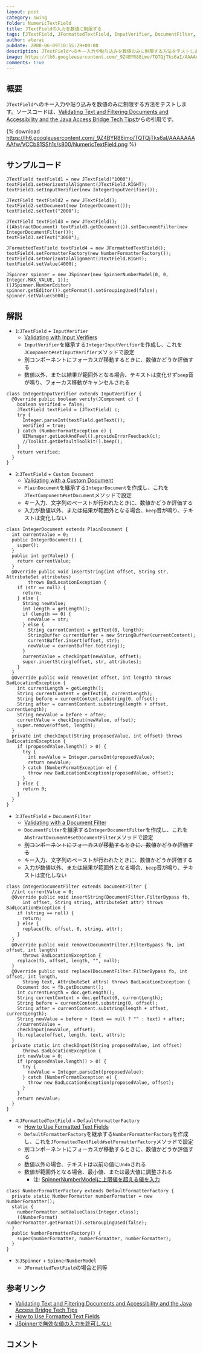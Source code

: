 ```yaml
---
layout: post
category: swing
folder: NumericTextField
title: JTextFieldの入力を数値に制限する
tags: [JTextField, JFormattedTextField, InputVerifier, DocumentFilter, PlainDocument]
author: aterai
pubdate: 2008-06-09T10:55:29+09:00
description: JTextFieldへのキー入力や貼り込みを数値のみに制限する方法をテストします。
image: https://lh6.googleusercontent.com/_9Z4BYR88imo/TQTQjTks6aI/AAAAAAAAAfw/VCCb81SSh1s/s800/NumericTextField.png
comments: true
---
```

## 概要
`JTextField`へのキー入力や貼り込みを数値のみに制限する方法をテストします。ソースコードは、[Validating Text and Filtering Documents and Accessibility and the Java Access Bridge Tech Tips](http://web.archive.org/web/20090831154020/http://java.sun.com/developer/JDCTechTips/2005/tt0518.html)からの引用です。

{% download https://lh6.googleusercontent.com/_9Z4BYR88imo/TQTQjTks6aI/AAAAAAAAAfw/VCCb81SSh1s/s800/NumericTextField.png %}

## サンプルコード
<pre class="prettyprint"><code>JTextField textField1 = new JTextField("1000");
textField1.setHorizontalAlignment(JTextField.RIGHT);
textField1.setInputVerifier(new IntegerInputVerifier());

JTextField textField2 = new JTextField();
textField2.setDocument(new IntegerDocument());
textField2.setText("2000");

JTextField textField3 = new JTextField();
((AbstractDocument) textField3.getDocument()).setDocumentFilter(new IntegerDocumentFilter());
textField3.setText("3000");

JFormattedTextField textField4 = new JFormattedTextField();
textField4.setFormatterFactory(new NumberFormatterFactory());
textField4.setHorizontalAlignment(JTextField.RIGHT);
textField4.setValue(4000);

JSpinner spinner = new JSpinner(new SpinnerNumberModel(0, 0, Integer.MAX_VALUE, 1));
((JSpinner.NumberEditor) spinner.getEditor()).getFormat().setGroupingUsed(false);
spinner.setValue(5000);
</code></pre>

## 解説
- `1`:`JTextField` + `InputVerifier`
    - [Validating with Input Verifiers](http://web.archive.org/web/20090831154020/http://java.sun.com/developer/JDCTechTips/2005/tt0518.html)
    - `InputVerifier`を継承する`IntegerInputVerifier`を作成し、これを`JComponent#setInputVerifier`メソッドで設定
    - 別コンポーネントにフォーカスが移動するときに、数値かどうか評価する
    - 数値以外、または結果が範囲外となる場合、テキストは変化せず`beep`音が鳴り、フォーカス移動がキャンセルされる

<!-- dummy comment line for breaking list -->

<pre class="prettyprint"><code>class IntegerInputVerifier extends InputVerifier {
  @Override public boolean verify(JComponent c) {
    boolean verified = false;
    JTextField textField = (JTextField) c;
    try {
      Integer.parseInt(textField.getText());
      verified = true;
    } catch (NumberFormatException e) {
      UIManager.getLookAndFeel().provideErrorFeedback(c);
      //Toolkit.getDefaultToolkit().beep();
    }
    return verified;
  }
}
</code></pre>

- `2`:`JTextField` + `Custom Document`
    - [Validating with a Custom Document](http://web.archive.org/web/20090831154020/http://java.sun.com/developer/JDCTechTips/2005/tt0518.html)
    - `PlainDocument`を継承する`IntegerDocument`を作成し、これを`JTextComponent#setDocument`メソッドで設定
    - キー入力、文字列のペーストが行われたときに、数値かどうか評価する
    - 入力が数値以外、または結果が範囲外となる場合、`beep`音が鳴り、テキストは変化しない

<!-- dummy comment line for breaking list -->

<pre class="prettyprint"><code>class IntegerDocument extends PlainDocument {
  int currentValue = 0;
  public IntegerDocument() {
    super();
  }
  public int getValue() {
    return currentValue;
  }
  @Override public void insertString(int offset, String str, AttributeSet attributes)
        throws BadLocationException {
    if (str == null) {
      return;
    } else {
      String newValue;
      int length = getLength();
      if (length == 0) {
        newValue = str;
      } else {
        String currentContent = getText(0, length);
        StringBuffer currentBuffer = new StringBuffer(currentContent);
        currentBuffer.insert(offset, str);
        newValue = currentBuffer.toString();
      }
      currentValue = checkInput(newValue, offset);
      super.insertString(offset, str, attributes);
    }
  }
  @Override public void remove(int offset, int length) throws BadLocationException {
    int currentLength = getLength();
    String currentContent = getText(0, currentLength);
    String before = currentContent.substring(0, offset);
    String after = currentContent.substring(length + offset, currentLength);
    String newValue = before + after;
    currentValue = checkInput(newValue, offset);
    super.remove(offset, length);
  }
  private int checkInput(String proposedValue, int offset) throws BadLocationException {
    if (proposedValue.length() &gt; 0) {
      try {
        int newValue = Integer.parseInt(proposedValue);
        return newValue;
      } catch (NumberFormatException e) {
        throw new BadLocationException(proposedValue, offset);
      }
    } else {
      return 0;
    }
  }
}
</code></pre>

- `3`:`JTextField` + `DocumentFilter`
    - [Validating with a Document Filter](http://web.archive.org/web/20090831154020/http://java.sun.com/developer/JDCTechTips/2005/tt0518.html)
    - `DocumentFilter`を継承する`IntegerDocumentFilter`を作成し、これを`AbstractDocument#setDocumentFilter`メソッドで設定
    - ~~別コンポーネントにフォーカスが移動するときに、数値かどうか評価する~~
    - キー入力、文字列のペーストが行われたときに、数値かどうか評価する
    - 入力が数値以外、または結果が範囲外となる場合、`beep`音が鳴り、テキストは変化しない

<!-- dummy comment line for breaking list -->

<pre class="prettyprint"><code>class IntegerDocumentFilter extends DocumentFilter {
  //int currentValue = 0;
  @Override public void insertString(DocumentFilter.FilterBypass fb,
      int offset, String string, AttributeSet attr) throws BadLocationException {
    if (string == null) {
      return;
    } else {
      replace(fb, offset, 0, string, attr);
    }
  }
  @Override public void remove(DocumentFilter.FilterBypass fb, int offset, int length)
      throws BadLocationException {
    replace(fb, offset, length, "", null);
  }
  @Override public void replace(DocumentFilter.FilterBypass fb, int offset, int length,
      String text, AttributeSet attrs) throws BadLocationException {
    Document doc = fb.getDocument();
    int currentLength = doc.getLength();
    String currentContent = doc.getText(0, currentLength);
    String before = currentContent.substring(0, offset);
    String after = currentContent.substring(length + offset, currentLength);
    String newValue = before + (text == null ? "" : text) + after;
    //currentValue =
    checkInput(newValue, offset);
    fb.replace(offset, length, text, attrs);
  }
  private static int checkInput(String proposedValue, int offset)
      throws BadLocationException {
    int newValue = 0;
    if (proposedValue.length() &gt; 0) {
      try {
        newValue = Integer.parseInt(proposedValue);
      } catch (NumberFormatException e) {
        throw new BadLocationException(proposedValue, offset);
      }
    }
    return newValue;
  }
}
</code></pre>

- `4`:`JFormattedTextField` + `DefaultFormatterFactory`
    - [How to Use Formatted Text Fields](http://docs.oracle.com/javase/tutorial/uiswing/components/formattedtextfield.html)
    - `DefaultFormatterFactory`を継承する`NumberFormatterFactory`を作成し、これを`JFormattedTextField#setFormatterFactory`メソッドで設定
    - 別コンポーネントにフォーカスが移動するときに、数値かどうか評価する
    - 数値以外の場合、テキストは以前の値に`Undo`される
    - 数値が範囲外となる場合、最小値、または最大値に調整される
        - 注: [SpinnerNumberModelに上限値を超える値を入力](http://ateraimemo.com/Swing/SpinnerNumberModel.html)

<!-- dummy comment line for breaking list -->

<pre class="prettyprint"><code>class NumberFormatterFactory extends DefaultFormatterFactory {
  private static NumberFormatter numberFormatter = new NumberFormatter();
  static {
    numberFormatter.setValueClass(Integer.class);
    ((NumberFormat) numberFormatter.getFormat()).setGroupingUsed(false);
  }
  public NumberFormatterFactory() {
    super(numberFormatter, numberFormatter, numberFormatter);
  }
}
</code></pre>

- `5`:`JSpinner` + `SpinnerNumberModel`
    - `JFormattedTextField`の場合と同等

<!-- dummy comment line for breaking list -->

## 参考リンク
- [Validating Text and Filtering Documents and Accessibility and the Java Access Bridge Tech Tips](http://web.archive.org/web/20090831154020/http://java.sun.com/developer/JDCTechTips/2005/tt0518.html)
- [How to Use Formatted Text Fields](http://docs.oracle.com/javase/tutorial/uiswing/components/formattedtextfield.html)
- [JSpinnerで無効な値の入力を許可しない](http://ateraimemo.com/Swing/NumberFormatter.html)

<!-- dummy comment line for breaking list -->

## コメント
